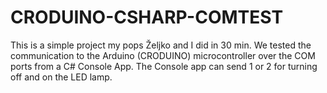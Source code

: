 CRODUINO-CSHARP-COMTEST
=======================

This is a simple project my pops Željko and I did in 30 min. 
We tested the communication to the Arduino (CRODUINO) microcontroller over the COM ports from a C# Console App. 
The Console app can send 1 or 2 for turning off and on the LED lamp.
